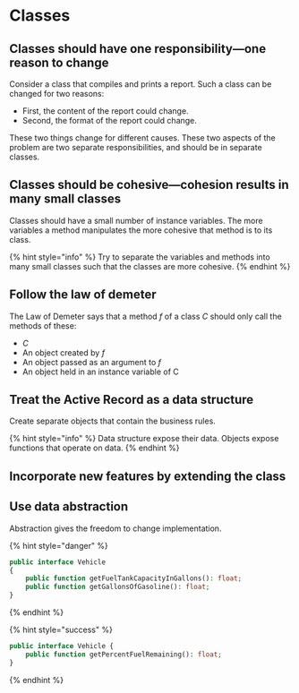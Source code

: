 # Classes

## Classes should have one responsibility—one reason to change

Consider a class that compiles and prints a report. Such a class can be changed for two reasons:

* First, the content of the report could change. 
* Second, the format of the report could change. 

These two things change for different causes. These two aspects of the problem are two separate responsibilities, and should be in separate classes.

## Classes should be cohesive—cohesion results in many small classes

Classes should have a small number of instance variables. The more variables a method manipulates the more cohesive that method is to its class.

{% hint style="info" %}
Try to separate the variables and methods into many small classes such that the classes are more cohesive.
{% endhint %}

## Follow the law of demeter

The Law of Demeter says that a method _f_ of a class _C_ should only call the methods of these:

* _C_
* An object created by _f_
* An object passed as an argument to _f_                                             
* An object held in an instance variable of C

## Treat the Active Record as a data structure

Create separate objects that contain the business rules.

{% hint style="info" %}
Data structure expose their data. Objects expose functions that operate on data.
{% endhint %}

## Incorporate new features by extending the class

## Use data abstraction

Abstraction gives the freedom to change implementation.

{% hint style="danger" %}
```php
public interface Vehicle 
{
    public function getFuelTankCapacityInGallons(): float;
    public function getGallonsOfGasoline(): float;
}
```
{% endhint %}

{% hint style="success" %}
```php
public interface Vehicle {
    public function getPercentFuelRemaining(): float;
}
```
{% endhint %}

